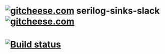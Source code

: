 
# [![gitcheese.com](https://api.gitcheese.com/v1/projects/9d982e9c-315b-40ec-a580-3c6540e2700c/badges?size=s)](https://www.gitcheese.com/app/#/projects/9d982e9c-315b-40ec-a580-3c6540e2700c/pledges/create) serilog-sinks-slack [![gitcheese.com](https://api.gitcheese.com/v1/projects/9d982e9c-315b-40ec-a580-3c6540e2700c/badges?size=s)](https://www.gitcheese.com/app/#/projects/9d982e9c-315b-40ec-a580-3c6540e2700c/pledges/create)

# [![Build status](https://ci.appveyor.com/api/projects/status/hgfjns15mkqih2lx?svg=true)](https://ci.appveyor.com/project/mgibas/serilog-sinks-slack)
